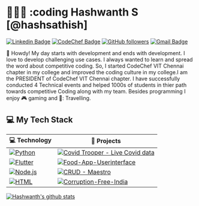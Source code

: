 # 👨🏻‍💻 :coding Hashwanth S [@hashsathish]

[![Linkedin Badge](https://img.shields.io/badge/-Hashwanth%20S-blue?style=social&logo=Linkedin&logoColor=blue&link=https://www.linkedin.com/in/stykerhash/)](https://www.linkedin.com/in/stykerhash/) [![CodeChef Badge](http://img.shields.io/badge/-@neo_hash-1ca0f1?style=social&logo=codechef&logoColor=black&link=https://www.codechef.com/users/neo_hash)](https://www.codechef.com/users/neo_hash) [![GitHub followers](https://img.shields.io/github/followers/hashsathish?label=Follow&style=social)](https://github.com/hashsathish/?tab=follow) [![Gmail Badge](https://img.shields.io/badge/-hashwanth2002@gmail-c14438?style=social&logo=Gmail&logoColor=red&link=mailto:hashwanth2002@gmail.com)](mailto:hashwanth2002@gmail.com) 


:wave: Howdy! My day starts with development and ends with development. I love to develop challenging use cases. I always wanted to learn and spread the word about competitive coding. So, I started CodeChef VIT Chennai chapter in my college and improved the coding culture in my college.I am the PRESIDENT of CodeChef VIT Chennai chapter. I have  successfully conducted 4 Technical events and helped 1000s of students in thier path towards competitive Coding along with my team. Besides programming I enjoy :video_game: gaming and 🌆: Travelling.

## 💻 My Tech Stack

<!-- START OF PROFILE STACK, DO NOT REMOVE -->
| 💻 **Technology** | 🚀 **Projects** |
|-|-|
| [![Python](https://img.shields.io/static/v1?label=&message=Python&color=3C78A9&logo=python&logoColor=FFFFFF)](https://www.python.org/) | [![Covid Trooper - Live Covid data](https://img.shields.io/static/v1?label=Covid-Trooper--Live-Covid-Data-Scraping-Tweeting-and-text-to-speech&message=%20&color=000605&logo=github&logoColor=white&labelColor=000605)](https://github.com/hashsathish/Covid-Trooper--Live-Covid-Data-Scraping-Tweeting-and-text-to-speech) |
| [![Flutter](https://img.shields.io/static/v1?label=&message=Flutter&color=5AB7F1&logo=flutter&logoColor=FFFFFF)](https://flutter.dev/) | [![Food-App-Userinterface](https://img.shields.io/static/v1?label=Food-App-Userinterface&message=%20&color=000605&logo=github&logoColor=white&labelColor=000605)](https://github.com/hashsathish/Food-App-UI) |
| [![Node.js](https://img.shields.io/static/v1?label=&message=Node.js&color=47d147&logo=node.js&logoColor=FFFFFF)](https://nodejs.org/en/) | [![CRUD - Maestro](https://img.shields.io/static/v1?label=CRUD-Maestro&message=%20&color=000605&logo=github&logoColor=white&labelColor=000605)](https://github.com/hashsathish/CRUD-Maestro-Node-and-MongoDB)
| [![HTML](https://img.shields.io/static/v1?label=&message=HTML&color=ff751a&logo=HTML5&logoColor=FFFFFF)](https://developer.mozilla.org/en-US/docs/Web/Guide/HTML/HTML5)  | [![Corruption-Free-India](https://img.shields.io/static/v1?label=Corruption-Free-India&message=%20&color=000605&logo=github&logoColor=white&labelColor=000605)](https://github.com/hashsathish/Corruption-Free-India) |
<!-- END OF PROFILE STACK, DO NOT REMOVE -->

[![Hashwanth's github stats](https://github-readme-stats.vercel.app/api?username=hashsathish&theme=chartreuse-dark&show_icons=true)](https://github.com/hashsathish)
